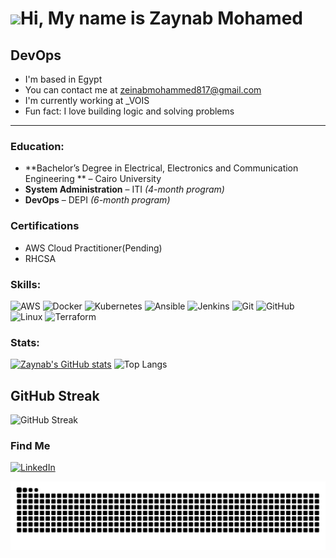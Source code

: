 
# <img src="https://raw.githubusercontent.com/MartinHeinz/MartinHeinz/master/wave.gif" width="90px">Hi, My name is Zaynab Mohamed
##  DevOps

-  I'm based in Egypt
-  You can contact me at zeinabmohammed817@gmail.com
-  I'm currently working at _VOIS
-  Fun fact: I love building logic and solving problems 
---

### Education:

- **Bachelor’s Degree in Electrical, Electronics and Communication Engineering ** – Cairo University
- **System Administration** – ITI *(4-month program)*
- **DevOps** – DEPI *(6-month program)*



###  Certifications
- AWS Cloud Practitioner(Pending)
- RHCSA

###  Skills:
![AWS](https://img.shields.io/badge/AWS-232F3E?style=for-the-badge&logo=amazon-aws&logoColor=white)
![Docker](https://img.shields.io/badge/-Docker-2496ED?style=for-the-badge&logo=docker&logoColor=white)
![Kubernetes](https://img.shields.io/badge/-Kubernetes-326CE5?style=for-the-badge&logo=kubernetes&logoColor=white)
![Ansible](https://img.shields.io/badge/-Ansible-000000?style=for-the-badge&logo=ansible&logoColor=white)
![Jenkins](https://img.shields.io/badge/-Jenkins-D24939?style=for-the-badge&logo=jenkins&logoColor=white)
![Git](https://img.shields.io/badge/-Git-F05032?style=for-the-badge&logo=git&logoColor=white)
![GitHub](https://img.shields.io/badge/-GitHub-181717?style=for-the-badge&logo=github&logoColor=white)
![Linux](https://img.shields.io/badge/-Linux-FCC624?style=for-the-badge&logo=linux&logoColor=black)
![Terraform](https://img.shields.io/badge/-Terraform-623CE4?style=for-the-badge&logo=terraform&logoColor=white)

###  Stats:
[![Zaynab's GitHub stats](https://github-readme-stats.vercel.app/api?username=ZaynabMohammed&show_icons=true&theme=dark)](https://github.com/ZaynabMohammed)
![Top Langs](https://github-readme-stats.vercel.app/api/top-langs/?username=ZaynabMohammed&layout=compact)


##  GitHub Streak

![GitHub Streak](https://streak-stats.demolab.com/?user=ZaynabMohammed&theme=dark)








###  Find Me
[![LinkedIn](https://img.shields.io/badge/-LinkedIn-0077B5?style=flat-square&logo=linkedin)](https://www.linkedin.com/in/zeinab-mohamed/)


![GitHub Snake dark](https://raw.githubusercontent.com/ZaynabMohammed/ZaynabMohammed/output/github-contribution-grid-snake-dark.svg)
